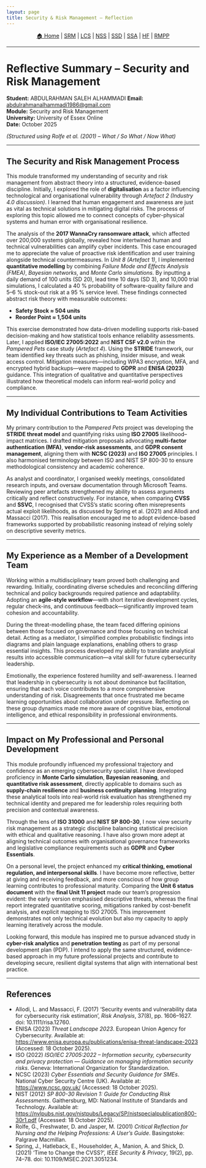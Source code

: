 ```yaml
---
layout: page
title: Security & Risk Management — Reflection
---
```





<p align="center">
  <a href="../../index.html">🏠 Home</a> |
  <a href="../Security-and-Risk-Management/overview.md">SRM</a> |
  <a href="../Launching-into-Cyber-Security/overview.md">LCS</a> |
  <a href="../Network-Security/overview.md">NSS</a> |
  <a href="../Secure-Software-Development/overview.md">SSD</a> |
  <a href="../Secure-System-Architecture/overview.md">SSA</a> |
  <a href="../The-Human-Factor/overview.md">HF</a> |
  <a href="../Research-Methods-and-Professional-Practice/overview.md">RMPP</a>
</p>
<hr>

# Reflective Summary – Security and Risk Management  
**Student:** ABDULRAHMAN SALEH ALHAMMADI
**Email:** abdulrahmanalhammadi1986@gmail.com  
**Module:** Security and Risk Management  
**University:** University of Essex Online  
**Date:** October 2025  

*(Structured using Rolfe et al. (2001) – What / So What / Now What)*  

---

## The Security and Risk Management Process  
This module transformed my understanding of security and risk management from abstract theory into a structured, evidence-based discipline. Initially, I explored the role of **digitalisation** as a factor influencing technological and organisational vulnerability through *Artefact 2 (Industry 4.0 discussion)*. I learned that human engagement and awareness are just as vital as technical solutions in mitigating digital risks. The process of exploring this topic allowed me to connect concepts of cyber-physical systems and human error with organisational resilience.  



The analysis of the **2017 WannaCry ransomware attack**, which affected over 200,000 systems globally, revealed how intertwined human and technical vulnerabilities can amplify cyber incidents. This case encouraged me to appreciate the value of proactive risk identification and user training alongside technical countermeasures. In *Unit 8 (Artefact 1)*, I implemented **quantitative modelling** by combining *Failure Mode and Effects Analysis (FMEA)*, *Bayesian networks*, and *Monte Carlo simulations*. By inputting a daily demand of 100 units (SD 20), lead time 10 days (SD 3), and 10,000 trial simulations, I calculated a 40 % probability of software-quality failure and 5–6 % stock-out risk at a 95 % service level. These findings connected abstract risk theory with measurable outcomes:  
- **Safety Stock ≈ 504 units**  
- **Reorder Point ≈ 1,504 units**  



This exercise demonstrated how data-driven modelling supports risk-based decision-making and how statistical tools enhance reliability assessments.  
Later, I applied **ISO/IEC 27005:2022** and **NIST CSF v2.0** within the *Pampered Pets* case study (*Artefact 4*). Using the **STRIDE** framework, our team identified key threats such as phishing, insider misuse, and weak access control. Mitigation measures—including WPA3 encryption, MFA, and encrypted hybrid backups—were mapped to **GDPR** and **ENISA (2023)** guidance. This integration of qualitative and quantitative perspectives illustrated how theoretical models can inform real-world policy and compliance.  


---

## My Individual Contributions to Team Activities  
My primary contribution to the *Pampered Pets* project was developing the **STRIDE threat model** and quantifying risks using **ISO 27005** likelihood–impact matrices. I drafted mitigation proposals advocating **multi-factor authentication (MFA)**, **vendor-risk assessments**, and **GDPR consent management**, aligning them with **NCSC (2023)** and **ISO 27005** principles. I also harmonised terminology between ISO and NIST SP 800-30 to ensure methodological consistency and academic coherence.  

As analyst and coordinator, I organised weekly meetings, consolidated research inputs, and oversaw documentation through Microsoft Teams. Reviewing peer artefacts strengthened my ability to assess arguments critically and reflect constructively. For instance, when comparing **CVSS** and **SSVC**, I recognised that CVSS’s static scoring often misrepresents actual exploit likelihoods, as discussed by Spring et al. (2021) and Allodi and Massacci (2017). This realisation encouraged me to adopt evidence-based frameworks supported by probabilistic reasoning instead of relying solely on descriptive severity metrics.  


---

## My Experience as a Member of a Development Team  
Working within a multidisciplinary team proved both challenging and rewarding. Initially, coordinating diverse schedules and reconciling differing technical and policy backgrounds required patience and adaptability. Adopting an **agile-style workflow**—with short iterative development cycles, regular check-ins, and continuous feedback—significantly improved team cohesion and accountability.  

During the threat-modelling phase, the team faced differing opinions between those focused on governance and those focusing on technical detail. Acting as a mediator, I simplified complex probabilistic findings into diagrams and plain language explanations, enabling others to grasp essential insights. This process developed my ability to translate analytical results into accessible communication—a vital skill for future cybersecurity leadership.  

Emotionally, the experience fostered humility and self-awareness. I learned that leadership in cybersecurity is not about dominance but facilitation, ensuring that each voice contributes to a more comprehensive understanding of risk. Disagreements that once frustrated me became learning opportunities about collaboration under pressure. Reflecting on these group dynamics made me more aware of cognitive bias, emotional intelligence, and ethical responsibility in professional environments.  



---

## Impact on My Professional and Personal Development  
This module profoundly influenced my professional trajectory and confidence as an emerging cybersecurity specialist. I have developed proficiency in **Monte Carlo simulation**, **Bayesian reasoning**, and **quantitative risk assessment**, directly applicable to domains such as **supply-chain resilience** and **business continuity planning**. Integrating these analytical tools into real-world risk evaluation has strengthened my technical identity and prepared me for leadership roles requiring both precision and contextual awareness.  

Through the lens of **ISO 31000** and **NIST SP 800-30**, I now view security risk management as a strategic discipline balancing statistical precision with ethical and qualitative reasoning. I have also grown more adept at aligning technical outcomes with organisational governance frameworks and legislative compliance requirements such as **GDPR** and **Cyber Essentials**.  

On a personal level, the project enhanced my **critical thinking, emotional regulation, and interpersonal skills**. I have become more reflective, better at giving and receiving feedback, and more conscious of how group learning contributes to professional maturity. Comparing the **Unit 6 status document** with the **final Unit 11 project** made our team’s progression evident: the early version emphasised descriptive threats, whereas the final report integrated quantitative scoring, mitigations ranked by cost-benefit analysis, and explicit mapping to ISO 27005. This improvement demonstrates not only technical evolution but also my capacity to apply learning iteratively across the module.  

Looking forward, this module has inspired me to pursue advanced study in **cyber-risk analytics** and **penetration testing** as part of my personal development plan (PDP). I intend to apply the same structured, evidence-based approach in my future professional projects and contribute to developing secure, resilient digital systems that align with international best practice.

---

## References  
- Allodi, L. and Massacci, F. (2017) ‘Security events and vulnerability data for cybersecurity risk estimation’, *Risk Analysis*, 37(8), pp. 1606–1627. doi: 10.1111/risa.12760.  
- ENISA (2023) *Threat Landscape 2023*. European Union Agency for Cybersecurity. Available at: <https://www.enisa.europa.eu/publications/enisa-threat-landscape-2023> (Accessed: 18 October 2025).  
- ISO (2022) *ISO/IEC 27005:2022 – Information security, cybersecurity and privacy protection — Guidance on managing information security risks*. Geneva: International Organization for Standardization.  
- NCSC (2023) *Cyber Essentials and Security Guidance for SMEs*. National Cyber Security Centre (UK). Available at: <https://www.ncsc.gov.uk/> (Accessed: 18 October 2025).  
- NIST (2012) *SP 800-30 Revision 1: Guide for Conducting Risk Assessments*. Gaithersburg, MD: National Institute of Standards and Technology. Available at: <https://nvlpubs.nist.gov/nistpubs/Legacy/SP/nistspecialpublication800-30r1.pdf> (Accessed: 18 October 2025).  
- Rolfe, G., Freshwater, D. and Jasper, M. (2001) *Critical Reflection for Nursing and the Helping Professions: A User’s Guide*. Basingstoke: Palgrave Macmillan.  
- Spring, J., Hatleback, E., Householder, A., Manion, A. and Shick, D. (2021) ‘Time to Change the CVSS?’, *IEEE Security & Privacy*, 19(2), pp. 74–78. doi: 10.1109/MSEC.2021.3051234.  


